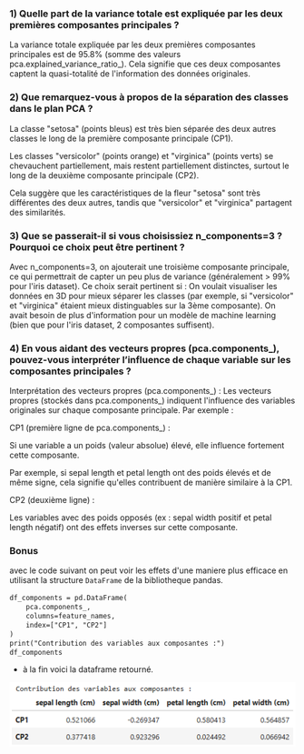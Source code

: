 ### 1) Quelle part de la variance totale est expliquée par les deux premières composantes principales ?
La variance totale expliquée par les deux premières composantes principales est de 95.8% (somme des valeurs pca.explained_variance_ratio_). Cela signifie que ces deux composantes captent la quasi-totalité de l'information des données originales.

### 2) Que remarquez-vous à propos de la séparation des classes dans le plan PCA ?
La classe "setosa" (points bleus) est très bien séparée des deux autres classes le long de la première composante principale (CP1).

Les classes "versicolor" (points orange) et "virginica" (points verts) se chevauchent partiellement, mais restent partiellement distinctes, surtout le long de la deuxième composante principale (CP2).

Cela suggère que les caractéristiques de la fleur "setosa" sont très différentes des deux autres, tandis que "versicolor" et "virginica" partagent des similarités.

### 3) Que se passerait-il si vous choisissiez n_components=3 ? Pourquoi ce choix peut être pertinent ?
Avec n_components=3, on ajouterait une troisième composante principale, ce qui permettrait de capter un peu plus de variance (généralement > 99% pour l'iris dataset).
Ce choix serait pertinent si :
On voulait visualiser les données en 3D pour mieux séparer les classes (par exemple, si "versicolor" et "virginica" étaient mieux distinguables sur la 3ème composante).
On avait besoin de plus d'information pour un modèle de machine learning (bien que pour l'iris dataset, 2 composantes suffisent).

### 4) En vous aidant des vecteurs propres (pca.components_), pouvez-vous interpréter l’influence de chaque variable sur les composantes principales ?
Interprétation des vecteurs propres (pca.components_) :
Les vecteurs propres (stockés dans pca.components_) indiquent l'influence des variables originales sur chaque composante principale. Par exemple :

CP1 (première ligne de pca.components_) :

Si une variable a un poids (valeur absolue) élevé, elle influence fortement cette composante.

Par exemple, si sepal length et petal length ont des poids élevés et de même signe, cela signifie qu'elles contribuent de manière similaire à la CP1.

CP2 (deuxième ligne) :

Les variables avec des poids opposés (ex : sepal width positif et petal length négatif) ont des effets inverses sur cette composante.

### Bonus
avec le code suivant on peut voir les effets d'une maniere plus efficace en utilisant la structure `DataFrame` de la bibliotheque pandas.
```
df_components = pd.DataFrame(
    pca.components_,
    columns=feature_names,
    index=["CP1", "CP2"]
)
print("Contribution des variables aux composantes :")
df_components
```
- à la fin voici la dataframe retourné.

![pca df](assets/pca-dataframe.png)